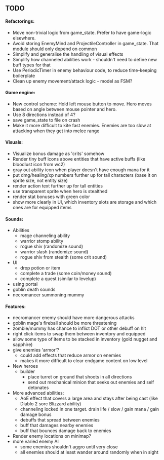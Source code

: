 ## TODO

#### Refactorings:
* Move non-trivial logic from game_state. Prefer to have game-logic elsewhere.
* Avoid storing EnemyMind and ProjectileController in game_state. That module should only depend on common
* Simplify and generalise the handling of visual effects
* Simplify how channeled abilities work - shouldn't need to define new buff types for that
* Use PeriodicTimer in enemy behaviour code, to reduce time-keeping boilerplate
* Clean up enemy movement/attack logic - model as FSM?

#### Game engine:
* New control scheme: Hold left mouse button to move. Hero moves based on angle between mouse pointer and hero.
* Use 8 directions instead of 4?
* save game_state to file on crash
* Make it more difficult to kite fast enemies. Enemies are too slow at attacking when they get into melee range

#### Visuals:
* Visualize bonus damage as 'crits' somehow
* Render tiny buff icons above entities that have active buffs (like bloodlust icon from wc2)
* gray out ability icon when player doesn't have enough mana for it
* put dmg/healing/xp numbers further up for tall characters (base it on sprite size, not entity size)
* render action text further up for tall entities
* use transparent sprite when hero is stealthed
* render stat bonuses with green color
* show more clearly in UI, which inventory slots are storage and which ones are for equipped items

#### Sounds:
* Abilities
    * mage channeling ability
    * warrior stomp ability
    * rogue shiv (randomize sound)
    * warrior slash (randomize sound)
    * rogue shiv from stealth (some crit sound)
* UI
    * drop potion or item
    * complete a trade (some coin/money sound)
    * complete a quest (similar to levelup)
* using portal
* goblin death sounds
* necromancer summoning mummy

#### Features:
* necromancer enemy should have more dangerous attacks
* goblin mage's fireball should be more threatening
* zombie/mummy has chance to inflict DOT or other debuff on hit
* right click items to swap them between inventory and equipped
* allow some type of items to be stacked in inventory (gold nugget and sapphire)
* give enemies 'armor'?
    * could add effects that reduce armor on enemies
    * makes it more difficult to clear endgame content on low level
* New heroes
    * builder
        * place turret on ground that shoots in all directions
        * send out mechanical minion that seeks out enemies and self detonates
* More advanced abilities:
    * AoE effect that covers a large area and stays after being cast (like Diablo 2 sorc Blizzard ability)
    * channeling locked in one target. drain life / slow / gain mana / gain damage bonus
    * debuffs that spread between enemies
    * buff that damages nearby enemies
    * buff that bounces damage back to enemies
* Render enemy locations on minimap?
* more varied enemy AI
    * some enemies shouldn't aggro until very close
    * all enemies should at least wander around randomly when in sight